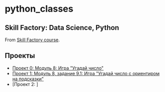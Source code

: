 # python_classes
## Skill Factory: Data Science, Python

 
 From [Skill Factory course](https://skillfactory.ru/data-scientist-pro).


 ## Проекты
 * [Проект 0: Модуль 8: Игра "Угадай число"](https://github.com/Alexx-Yu/python_classes/tree/main/Project%200)
 * [Проект 1: Модуль 8, задание 9.1: Игра "Угадай число с ориентиром на подсказки"](https://github.com/Alexx-Yu/python_classes/tree/main/Module%208%20-%20Task%209.1)
 * [Проект 2: ]
